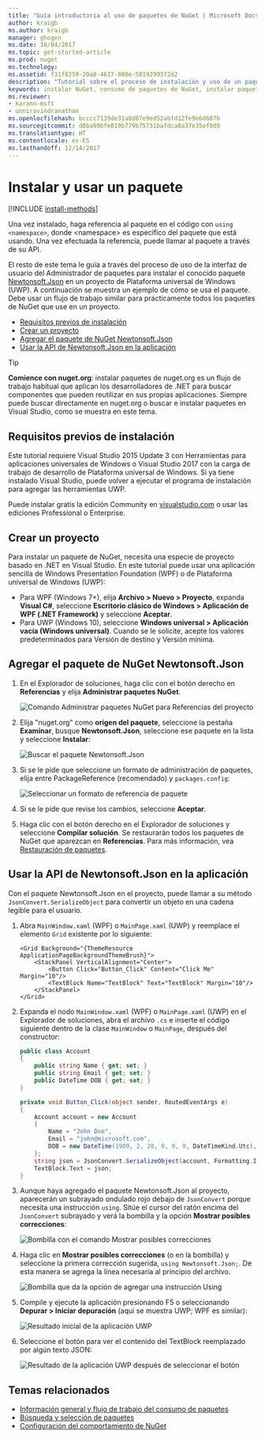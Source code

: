 ```yaml
---
title: "Guía introductoria al uso de paquetes de NuGet | Microsoft Docs"
author: kraigb
ms.author: kraigb
manager: ghogen
ms.date: 10/04/2017
ms.topic: get-started-article
ms.prod: nuget
ms.technology: 
ms.assetid: f31f8259-20a8-4617-880e-5819299372d2
description: "Tutorial sobre el proceso de instalación y uso de un paquete de NuGet en un proyecto."
keywords: instalar NuGet, consumo de paquetes de NuGet, instalar paquetes de NuGet, referencias de paquetes de NuGet, usar paquetes de NuGet
ms.reviewer:
- karann-msft
- unniravindranathan
ms.openlocfilehash: bcccc7139de31a8d07e9ed52abfd12fe9e6d687b
ms.sourcegitcommit: d0ba99bfe019b779b75731bafdca8a37e35ef0d9
ms.translationtype: HT
ms.contentlocale: es-ES
ms.lasthandoff: 12/14/2017
---
```

# <a name="install-and-use-a-package"></a>Instalar y usar un paquete

[!INCLUDE [install-methods](../includes/install-methods.md)]

Una vez instalado, haga referencia al paquete en el código con `using <namespace>`, donde \<namespace\> es específico del paquete que está usando. Una vez efectuada la referencia, puede llamar al paquete a través de su API.

El resto de este tema le guía a través del proceso de uso de la interfaz de usuario del Administrador de paquetes para instalar el conocido paquete [Newtonsoft.Json](https://www.nuget.org/packages/Newtonsoft.Json/) en un proyecto de Plataforma universal de Windows (UWP). A continuación se muestra un ejemplo de cómo se usa el paquete. Debe usar un flujo de trabajo similar para prácticamente todos los paquetes de NuGet que use en un proyecto.

- [Requisitos previos de instalación](#install-pre-requisites)
- [Crear un proyecto](#create-a-project)
- [Agregar el paquete de NuGet Newtonsoft.Json](#add-the-newtonsoftjson-nuget-package)
- [Usar la API de Newtonsoft.Json en la aplicación](#use-the-newtonsoftjson-api-in-the-app)

> [!Tip]
> **Comience con nuget.org**: instalar paquetes de nuget.org es un flujo de trabajo habitual que aplican los desarrolladores de .NET para buscar componentes que pueden reutilizar en sus propias aplicaciones. Siempre puede buscar directamente en nuget.org o buscar e instalar paquetes en Visual Studio, como se muestra en este tema.

## <a name="install-pre-requisites"></a>Requisitos previos de instalación

Este tutorial requiere Visual Studio 2015 Update 3 con Herramientas para aplicaciones universales de Windows o Visual Studio 2017 con la carga de trabajo de desarrollo de Plataforma universal de Windows. Si ya tiene instalado Visual Studio, puede volver a ejecutar el programa de instalación para agregar las herramientas UWP.

Puede instalar gratis la edición Community en [visualstudio.com](https://www.visualstudio.com/) o usar las ediciones Professional o Enterprise. 

## <a name="create-a-project"></a>Crear un proyecto

Para instalar un paquete de NuGet, necesita una especie de proyecto basado en .NET en Visual Studio. En este tutorial puede usar una aplicación sencilla de Windows Presentation Foundation (WPF) o de Plataforma universal de Windows (UWP):

- Para WPF (Windows 7+), elija **Archivo > Nuevo > Proyecto**, expanda **Visual C#**, seleccione **Escritorio clásico de Windows > Aplicación de WPF (.NET Framework)** y seleccione **Aceptar**.
- Para UWP (Windows 10), seleccione **Windows universal > Aplicación vacía (Windows universal)**. Cuando se le solicite, acepte los valores predeterminados para Versión de destino y Versión mínima.

## <a name="add-the-newtonsoftjson-nuget-package"></a>Agregar el paquete de NuGet Newtonsoft.Json

1. En el Explorador de soluciones, haga clic con el botón derecho en **Referencias** y elija **Administrar paquetes NuGet**.

    ![Comando Administrar paquetes NuGet para Referencias del proyecto](media/QS_Use-02-ManageNuGetPackages.png)

1. Elija "nuget.org" como **origen del paquete**, seleccione la pestaña **Examinar**, busque **Newtonsoft.Json**, seleccione ese paquete en la lista y seleccione  **Instalar**:

    ![Buscar el paquete Newtonsoft.Json](media/QS_Use-03-NewtonsoftJson.png)

1. Si se le pide que seleccione un formato de administración de paquetes, elija entre PackageReference (recomendado) y `packages.config`:

    ![Seleccionar un formato de referencia de paquete](media/QS_Use-03b-SelectFormat.png)

1. Si se le pide que revise los cambios, seleccione **Aceptar**.

1. Haga clic con el botón derecho en el Explorador de soluciones y seleccione **Compilar solución**. Se restaurarán todos los paquetes de NuGet que aparezcan en **Referencias**. Para más información, vea [Restauración de paquetes](../consume-packages/package-restore.md).

## <a name="use-the-newtonsoftjson-api-in-the-app"></a>Usar la API de Newtonsoft.Json en la aplicación

Con el paquete Newtonsoft.Json en el proyecto, puede llamar a su método `JsonConvert.SerializeObject` para convertir un objeto en una cadena legible para el usuario.

1. Abra `MainWindow.xaml` (WPF) o `MainPage.xaml` (UWP) y reemplace el elemento `Grid` existente por lo siguiente:

    ```xaml
    <Grid Background="{ThemeResource ApplicationPageBackgroundThemeBrush}">
        <StackPanel VerticalAlignment="Center">
            <Button Click="Button_Click" Content="Click Me" Margin="10"/>
            <TextBlock Name="TextBlock" Text="TextBlock" Margin="10"/>
        </StackPanel>
    </Grid>
    ```

1. Expanda el nodo `MainWindow.xaml` (WPF) o `MainPage.xaml` (UWP) en el Explorador de soluciones, abra el archivo `.cs` e inserte el código siguiente dentro de la clase `MainWindow` o `MainPage`, después del constructor:

    ```cs
    public class Account
    {
        public string Name { get; set; }
        public string Email { get; set; }
        public DateTime DOB { get; set; }
    }

    private void Button_Click(object sender, RoutedEventArgs e)
    {
        Account account = new Account
        {
            Name = "John Doe",
            Email = "john@microsoft.com",
            DOB = new DateTime(1980, 2, 20, 0, 0, 0, DateTimeKind.Utc),
        };
        string json = JsonConvert.SerializeObject(account, Formatting.Indented);
        TextBlock.Text = json;
    }
    ```

1. Aunque haya agregado el paquete Newtonsoft.Json al proyecto, aparecerán un subrayado ondulado rojo debajo de `JsonConvert` porque necesita una instrucción `using`. Sitúe el cursor del ratón encima del `JsonConvert` subrayado y verá la bombilla y la opción **Mostrar posibles correcciones**:

    ![Bombilla con el comando Mostrar posibles correcciones](media/QS_Use-04-ShowPotentialFixes.png)


1. Haga clic en **Mostrar posibles correcciones** (o en la bombilla) y seleccione la primera corrección sugerida, `using Newtonsoft.Json;`. De esta manera se agrega la línea necesaria al principio del archivo.

    ![Bombilla que da la opción de agregar una instrucción Using](media/QS_Use-05-AddUsing.png)

1. Compile y ejecute la aplicación presionando F5 o seleccionando **Depurar > Iniciar depuración** (aquí se muestra UWP; WPF es similar):

    ![Resultado inicial de la aplicación UWP](media/QS_Use-06-AppStart.png)

1. Seleccione el botón para ver el contenido del TextBlock reemplazado por algún texto JSON:

    ![Resultado de la aplicación UWP después de seleccionar el botón](media/QS_Use-07-AppEnd.png)

## <a name="related-topics"></a>Temas relacionados

- [Información general y flujo de trabajo del consumo de paquetes](../consume-packages/overview-and-workflow.md)
- [Búsqueda y selección de paquetes](../consume-packages/finding-and-choosing-packages.md)
- [Configuración del comportamiento de NuGet](../consume-packages/configuring-nuget-behavior.md)
